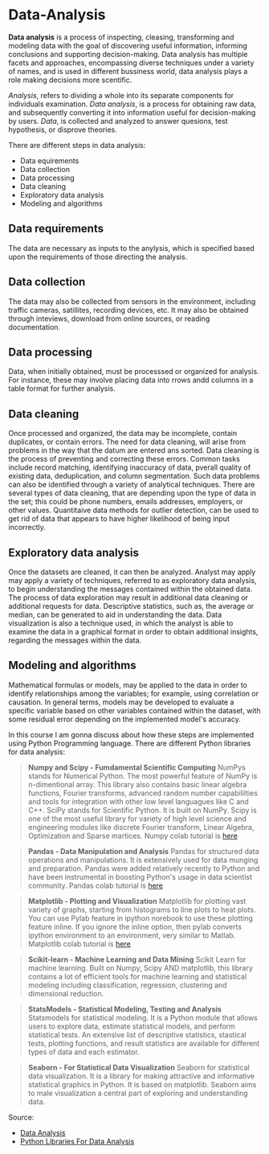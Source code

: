 # Data-Analysis

**Data analysis** is a process of inspecting, cleasing, transforming and modeling data with the goal of discovering useful information, informing conclusions and supporting decision-making. Data analysis has multiple facets and approaches, encompassing diverse techniques under a variety of names, and is used in different bussiness world, data analysis plays a role making decisions more scentific.

*Analysis*, refers to dividing a whole into its separate components for individuals examination. *Data analysis*, is a process for obtaining raw data, and subsequently converting it into information useful for decision-making by users. *Data*, is collected and analyzed to answer quesions, test hypothesis, or disprove theories.

There are different steps in data analysis:
  * Data equirements 
  * Data collection
  * Data processing
  * Data cleaning
  * Exploratory data analysis
  * Modeling and algorithms
 
 ## Data requirements
 The data are necessary as inputs to the anylysis, which is specified based upon the requirements of those directing the analysis.
 
 ## Data collection
 The data may also be collected from sensors in the environment, including traffic cameras, satillites, recording devices, etc. It may also be obtained through inteviews, download from online sources, or reading documentation.
 
 ## Data processing
 Data, when initially obtained, must be processsed or organized for analysis. For instance, these may involve placing data into rrows andd columns in a table format for further analysis.
 
 ## Data cleaning
 Once processed and organized, the data may be incomplete, contain duplicates, or contain errors. The need for data cleaning, will arise from problems in the way that the datum are entered ans sorted. Data cleaning is the process of preventing and correcting these errors. Common tasks include record matching, identifying inaccuracy of data, pverall quality of existing data, deduplication, and column segmentation. Such data problems can also be identified through a variety of analytical techniques. There are several types of data cleaning, that are depending upon the type of data in the set; this could be phone numbers, emails addresses, employers, or other values. Quantitaive data methods for outlier detection, can be used to get rid of data that appears to have higher likelihood of being input incorrectly.
 
 ## Exploratory data analysis
 Once the datasets are cleaned, it can then be analyzed. Analyst may apply may apply a variety of techniques, referred to as exploratory data analysis, to begin understanding the messages contained within the obtained data. The process of data exploration may result in additional data cleaning or additional requests for data. Descriptive statistics, such as, the average or median, can be generated to aid in understanding the data. Data visualization is also a technique used, in which the analyst is able to examine the data in a graphical format in order to obtain additional insights, regarding the messages within the data.
 
 ## Modeling and algorithms
 Mathematical formulas or models, may be applied to the data in order to identify  relationships among the variables; for example, using correlation or causation. In general terms, models may be developed to evaluate a specific variable based on other variables contained within the dataset, with some residual error depending on the implemented model's accuracy.

In this course I am gonna discuss about how these steps are implemented using Python Programming language. There are different Python libraries for data analysis:

 > **Numpy and Scipy - Fumdamental Scientific Computing**
   NumPys stands for Numerical Python. The most powerful feature of NumPy is n-dimentional array. This library also contains basic linear algebra functions, Fourier transforms, advanced random number capabililties and tools for integration with other low level languagues like C and C++.
   SciPy stands for Scientific Python. It is built on NumPy. Scipy is one of the most useful library for variety of high level science and engineering modules like discrete Fourier transform, Linear Algebra, Optimization and Sparse martices.
   Numpy colab tutorial is [here](https://github.com/StranGer-48/Data-Analysis/blob/main/NumPyTutorial_1.ipynb)
   
 > **Pandas - Data Manipulation and Analysis**
   Pandas for structured data operations and manipulations. It is extensively used for data munging and preparation. Pandas were added relatively recently to Python and have been instrumental in boosting Python's usage in data scientist community.
   Pandas colab tutorial is [here](https://github.com/StranGer-48/Data-Analysis/blob/main/PandasTurorial.ipynb)
  
 > **Matplotlib - Plotting and Visualization**
   Matplotlib for plotting vast variety of graphs, starting from histograms to line plots to heat plots. You can use Pylab feature in ipython norebook to use these plotting feature inline. If you ignore the inline option, then pylab converts ipython environment to an environment, very similar to Matlab.
   Matplotlib colab tutorial is [here](https://github.com/StranGer-48/Data-Analysis/blob/main/MatplotlibTutorial.ipynb)
   
 > **Scikit-learn - Machine Learning and Data Mining**
   Scikit Learn for machine learning. Built on Numpy, Scipy AND matplotlib, this library contains a lot of efficient tools for machine learning and statistical modeling including classification, regression, clustering and dimensional reduction.
 
 > **StatsModels - Statistical Modeling, Testing and Analysis**
   Statsmodels for statistical modeling. It is a Python module that allows users to explore data, estimate statistical models, and perform statistical tests. An extensive list of descriptive statistics, stastical tests, plotting functions, and result statistics are available for different types of data and each estimator.
   
 > **Seaborn - For Statistical Data Visualization**
   Seaborn for statistical data visualization. It is a library for making attractive and informative statistical graphics in Python. It is based on matplotlib. Seaborn aims to male visualization a central part of exploring and understanding data.


Source: 
 * [Data Analysis](https://en.wikipedia.org/wiki/Data_analysis#Data_processinghttps://en.wikipedia.org/wiki/Data_analysis#Data_processing)
 * [Python Libraries For Data Analysis](http://makemeanalyst.com/data-science-with-python/python-libraries-for-data-analysis/)
 
